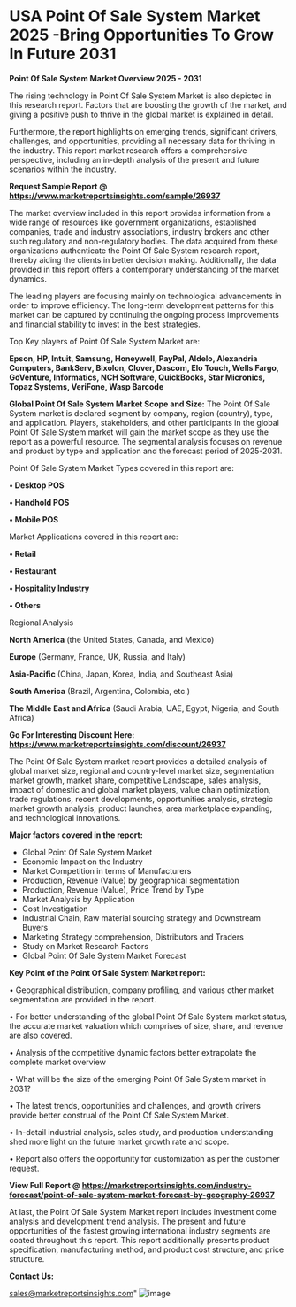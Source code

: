 # USA Point Of Sale System Market 2025 -Bring Opportunities To Grow In Future 2031

<Strong> Point Of Sale System Market Overview 2025 - 2031</strong>

The rising technology in Point Of Sale System Market is also depicted in this research report. Factors that are boosting the growth of the market, and giving a positive push to thrive in the global market is explained in detail.

Furthermore, the report highlights on emerging trends, significant drivers, challenges, and opportunities, providing all necessary data for thriving in the industry. This report market research offers a comprehensive perspective, including an in-depth analysis of the present and future scenarios within the industry.

<strong>Request Sample Report @ <a href=https://www.marketreportsinsights.com/sample/26937>https://www.marketreportsinsights.com/sample/26937</a></strong>

The market overview included in this report provides information from a wide range of resources like government organizations, established companies, trade and industry associations, industry brokers and other such regulatory and non-regulatory bodies. The data acquired from these organizations authenticate the Point Of Sale System research report, thereby aiding the clients in better decision making. Additionally, the data provided in this report offers a contemporary understanding of the market dynamics.

The leading players are focusing mainly on technological advancements in order to improve efficiency. The long-term development patterns for this market can be captured by continuing the ongoing process improvements and financial stability to invest in the best strategies.

Top Key players of Point Of Sale System Market are:

<strong>Epson, HP, Intuit, Samsung, Honeywell, PayPal, Aldelo, Alexandria Computers, BankServ, Bixolon, Clover, Dascom, Elo Touch, Wells Fargo, GoVenture, Informatics, NCH Software, QuickBooks, Star Micronics, Topaz Systems, VeriFone, Wasp Barcode</strong>

<strong><b>Global Point Of Sale System Market Scope and Size:</b></strong>
The Point Of Sale System market is declared segment by company, region (country), type, and application. Players, stakeholders, and other participants in the global Point Of Sale System market will gain the market scope as they use the report as a powerful resource. The segmental analysis focuses on revenue and product by type and application and the forecast period of 2025-2031.

Point Of Sale System Market Types covered in this report are:

<strong>• Desktop POS

• Handhold POS

• Mobile POS</strong>

Market Applications covered in this report are:

<strong>• Retail

• Restaurant

• Hospitality Industry

• Others</strong> 

Regional Analysis

<strong>North America</strong> (the United States, Canada, and Mexico)

<strong>Europe</strong> (Germany, France, UK, Russia, and Italy)

<strong>Asia-Pacific</strong> (China, Japan, Korea, India, and Southeast Asia)

<strong>South America</strong> (Brazil, Argentina, Colombia, etc.)

<strong>The Middle East and Africa</strong> (Saudi Arabia, UAE, Egypt, Nigeria, and South Africa)

<strong>Go For Interesting Discount Here: <a href=https://www.marketreportsinsights.com/discount/26937>https://www.marketreportsinsights.com/discount/26937</a></strong>

The Point Of Sale System market report provides a detailed analysis of global market size, regional and country-level market size, segmentation market growth, market share, competitive Landscape, sales analysis, impact of domestic and global market players, value chain optimization, trade regulations, recent developments, opportunities analysis, strategic market growth analysis, product launches, area marketplace expanding, and technological innovations.

<strong><b>Major factors covered in the report:</b></strong>
<ul>
  <li>Global Point Of Sale System Market </li>
  <li>Economic Impact on the Industry</li>
  <li>Market Competition in terms of Manufacturers</li>
  <li>Production, Revenue (Value) by geographical segmentation</li>
  <li>Production, Revenue (Value), Price Trend by Type</li>
  <li>Market Analysis by Application</li>
  <li>Cost Investigation</li>
  <li>Industrial Chain, Raw material sourcing strategy and Downstream Buyers</li>
  <li>Marketing Strategy comprehension, Distributors and Traders</li>
  <li>Study on Market Research Factors</li>
  <li>Global Point Of Sale System Market Forecast</li>
</ul>

<strong><b>Key Point of the Point Of Sale System Market report:</b></strong>

• Geographical distribution, company profiling, and various other market segmentation are provided in the report.

• For better understanding of the global Point Of Sale System market status, the accurate market valuation which comprises of size, share, and revenue are also covered.

• Analysis of the competitive dynamic factors better extrapolate the complete market overview

• What will be the size of the emerging Point Of Sale System market in 2031?

• The latest trends, opportunities and challenges, and growth drivers provide better construal of the Point Of Sale System Market.

• In-detail industrial analysis, sales study, and production understanding shed more light on the future market growth rate and scope.

• Report also offers the opportunity for customization as per the customer request.

<strong><b>View Full Report @ <a href=https://marketreportsinsights.com/industry-forecast/point-of-sale-system-market-forecast-by-geography-26937>https://marketreportsinsights.com/industry-forecast/point-of-sale-system-market-forecast-by-geography-26937</a></b></strong>


At last, the Point Of Sale System Market report includes investment come analysis and development trend analysis. The present and future opportunities of the fastest growing international industry segments are coated throughout this report. This report additionally presents product specification, manufacturing method, and product cost structure, and price structure.

<strong>Contact Us:</strong>

sales@marketreportsinsights.com"
![image](https://github.com/user-attachments/assets/4a311331-daa5-48e9-811d-1a6af1998847)
